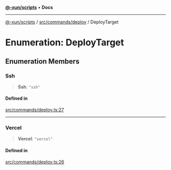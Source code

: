 [**@-xun/scripts**](../../../../README.md) • **Docs**

***

[@-xun/scripts](../../../../README.md) / [src/commands/deploy](../README.md) / DeployTarget

# Enumeration: DeployTarget

## Enumeration Members

### Ssh

> **Ssh**: `"ssh"`

#### Defined in

[src/commands/deploy.ts:27](https://github.com/Xunnamius/xscripts/blob/98c638c52caf3664112e7ea66eccd36ad205df77/src/commands/deploy.ts#L27)

***

### Vercel

> **Vercel**: `"vercel"`

#### Defined in

[src/commands/deploy.ts:26](https://github.com/Xunnamius/xscripts/blob/98c638c52caf3664112e7ea66eccd36ad205df77/src/commands/deploy.ts#L26)
